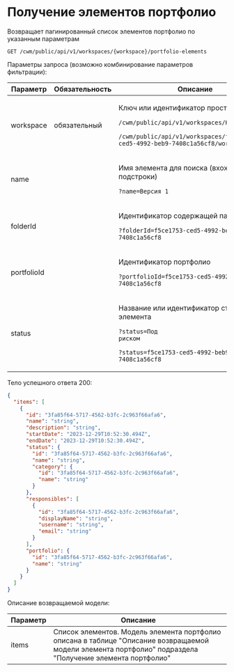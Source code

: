 # Получение элементов портфолио

Возвращает пагинированный список элементов портфолио по указанным параметрам

`GET /cwm/public/api/v1/workspaces/{workspace}/portfolio-elements`

Параметры запроса (возможно комбинирование параметров фильтрации):

| Параметр    | Обязательность | Описание                                                                                                                                                                                                  |
| ----------- | -------------- | --------------------------------------------------------------------------------------------------------------------------------------------------------------------------------------------------------- |
| workspace   | обязательный   | <p>Ключ или идентификатор пространства</p><p><code>/cwm/public/api/v1/workspaces/KEY/workitems</code></p><p><code>/cwm/public/api/v1/workspaces/f5ce1753-ced5-4992-beb9-7408c1a56cf8/workitems</code></p> |
| name        |                | <p>Имя элемента для поиска (вхождение подстроки)</p><p><code>?name=Версия 1</code></p>                                                                                                                    |
| folderId    |                | <p>Идентификатор содержащей папки</p><p><code>?folderId=f5ce1753-ced5-4992-beb9-7408c1a56cf8</code></p>                                                                                                   |
| portfolioId |                | <p>Идентификатор портфолио</p><p><code>?portfolioId=f5ce1753-ced5-4992-beb9-7408c1a56cf8</code></p>                                                                                                       |
| status      |                | <p>Название или идентификатор статуса элемента</p><p><code>?status=Под риском</code></p><p><code>?status=f5ce1753-ced5-4992-beb9-7408c1a56cf8</code></p>                                                  |

Тело успешного ответа 200:

```json
{
  "items": [
    {
      "id": "3fa85f64-5717-4562-b3fc-2c963f66afa6",
      "name": "string",
      "description": "string",
      "startDate": "2023-12-29T10:52:30.494Z",
      "endDate": "2023-12-29T10:52:30.494Z",
      "status": {
        "id": "3fa85f64-5717-4562-b3fc-2c963f66afa6",
        "name": "string",
        "category": {
          "id": "3fa85f64-5717-4562-b3fc-2c963f66afa6",
          "name": "string"
        }
      },
      "responsibles": [
        {
          "id": "3fa85f64-5717-4562-b3fc-2c963f66afa6",
          "displayName": "string",
          "username": "string",
          "email": "string"
        }
      ],
      "portfolio": {
        "id": "3fa85f64-5717-4562-b3fc-2c963f66afa6",
        "name": "string"
      }
    }
  ]
}
```

Описание возвращаемой модели:

| Параметр | Описание                                                                                                                                                  |
| -------- | --------------------------------------------------------------------------------------------------------------------------------------------------------- |
| items    | Список элементов. Модель элемента портфолио описана в таблице "Описание возвращаемой модели элемента портфолио" подраздела "Получение элемента портфолио" |
